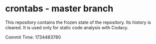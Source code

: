# crontabs - master branch

This repository contains the frozen state of the repository.
Its history is cleared. It is used only for static code
analysis with Codacy.

Commit Time: 1734483780